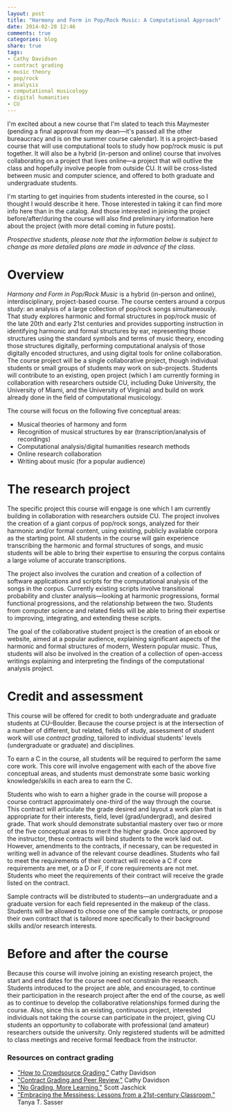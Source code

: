 ```yaml
---
layout: post
title: "Harmony and Form in Pop/Rock Music: A Computational Approach"
date: 2014-02-28 12:46
comments: true
categories: blog
share: true
tags:
- Cathy Davidson
- contract grading
- music theory
- pop/rock
- analysis
- computational musicology
- digital humanities
- CU
---
```


I'm excited about a new course that I'm slated to teach this Maymester (pending a final approval from my dean—it's passed all the other bureaucracy and is on the summer course calendar). It is a project-based course that will use computational tools to study how pop/rock music is put together. It will also be a hybrid (in-person and online) course that involves collaborating on a project that lives online—a project that will outlive the class and hopefully involve people from outside CU. It will be cross-listed between music and computer science, and offered to both graduate and undergraduate students.

I'm starting to get inquiries from students interested in the course, so I thought I would describe it here. Those interested in taking it can find more info here than in the catalog. And those interested in joining the project before/after/during the course will also find preliminary information here about the project (with more detail coming in future posts). 

*Prospective students, please note that the information below is subject to change as more detailed plans are made in advance of the class.*

# Overview #

*Harmony and Form in Pop/Rock Music* is a hybrid (in-person and online), interdisciplinary, project-based course. The course centers around a corpus study: an analysis of a large collection of pop/rock songs simultaneously. That study explores harmonic and formal structures in pop/rock music of the late 20th and early 21st centuries and provides supporting instruction in identifying harmonic and formal structures by ear, representing those structures using the standard symbols and terms of music theory, encoding those structures digitally, performing computational analysis of those digitally encoded structures, and using digital tools for online collaboration. The course project will be a single collaborative project, though individual students or small groups of students may work on sub-projects. Students will contribute to an existing, open project (which I am currently forming in collaboration with researchers outside CU, including Duke University, the University of Miami, and the University of Virginia) and build on work already done in the field of computational musicology.

The course will focus on the following five conceptual areas:

* Musical theories of harmony and form  
* Recognition of musical structures by ear (transcription/analysis of recordings)  
* Computational analysis/digital humanities research methods  
* Online research collaboration  
* Writing about music (for a popular audience)

# The research project #

The specific project this course will engage is one which I am currently building in collaboration with researchers outside CU. The project involves the creation of a giant corpus of pop/rock songs, analyzed for their harmonic and/or formal content, using existing, publicly available corpora as the starting point. All students in the course will gain experience transcribing the harmonic and formal structures of songs, and music students will be able to bring their expertise to ensuring the corpus contains a large volume of accurate transcriptions.

The project also involves the curation and creation of a collection of software applications and scripts for the computational analysis of the songs in the corpus. Currently existing scripts involve transitional probability and cluster analysis—looking at harmonic progressions, formal functional progressions, and the relationship between the two. Students from computer science and related fields will be able to bring their expertise to improving, integrating, and extending these scripts.

The goal of the collaborative student project is the creation of an ebook or website, aimed at a popular audience, explaining significant aspects of the harmonic and formal structures of modern, Western popular music. Thus, students will also be involved in the creation of a collection of open-access writings explaining and interpreting the findings of the computational analysis project.

# Credit and assessment #

This course will be offered for credit to both undergraduate and graduate students at CU–Boulder. Because the course project is at the intersection of a number of different, but related, fields of study, assessment of student work will use *contract grading*, tailored to individual students' levels (undergraduate or graduate) and disciplines.

To earn a C in the course, all students will be required to perform the same core work. This core will involve engagement with each of the above five conceptual areas, and students must demonstrate some basic working knowledge/skills in each area to earn the C.

Students who wish to earn a higher grade in the course will propose a course contract approximately one-third of the way through the course. This contract will articulate the grade desired and layout a work plan that is appropriate for their interests, field, level (grad/undergrad), and desired grade. That work should demonstrate substantial mastery over two or more of the five conceptual areas to merit the higher grade. Once approved by the instructor, these contracts will bind students to the work laid out. However, amendments to the contracts, if necessary, can be requested in writing well in advance of the relevant course deadlines. Students who fail to meet the requirements of their contract will receive a C if core requirements are met, or a D or F, if core requirements are not met. Students who meet the requirements of their contract will receive the grade listed on the contract.

Sample contracts will be distributed to students—an undergraduate and a graduate version for each field represented in the makeup of the class. Students will be allowed to choose one of the sample contracts, or propose their own contract that is tailored more specifically to their background skills and/or research interests.

# Before and after the course #

Because this course will involve joining an existing research project, the start and end dates for the course need not constrain the research. Students introduced to the project are able, and encouraged, to continue their participation in the research project after the end of the course, as well as to continue to develop the collaborative relationships formed during the course. Also, since this is an existing, continuous project, interested individuals not taking the course can participate in the project, giving CU students an opportunity to collaborate with professional (and amateur) researchers outside the university. Only registered students will be admitted to class meetings and receive formal feedback from the instructor.

### Resources on contract grading ###

- ["How to Crowdsource Grading,"](http://www.hastac.org/blogs/cathy-davidson/how-crowdsource-grading) Cathy Davidson  
- ["Contract Grading and Peer Review,"](http://www.hastac.org/blogs/cathy-davidson/contract-grading-peer-review-heres-how-it-works) Cathy Davidson  
- ["No Grading, More Learning,"](http://www.insidehighered.com/news/2010/05/03/grading) Scott Jaschick  
- ["Embracing the Messiness: Lessons from a 21st-century Classroom,"](http://remixingcollegeenglish.wordpress.com/2013/01/31/embracing-the-messiness-lessons-from-a-21st-century-classroom/) Tanya T. Sasser  

